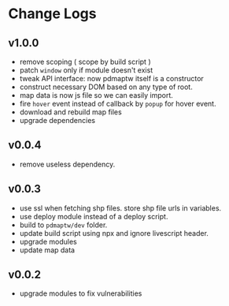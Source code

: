 # Change Logs

## v1.0.0

 - remove scoping ( scope by build script )
 - patch `window` only if module doesn't exist
 - tweak API interface: now pdmaptw itself is a constructor
 - construct necessary DOM based on any type of root.
 - map data is now js file so we can easily import.
 - fire `hover` event instead of callback by `popup` for hover event.
 - download and rebuild map files
 - upgrade dependencies


## v0.0.4

 - remove useless dependency.


## v0.0.3

 - use ssl when fetching shp files. store shp file urls in variables.
 - use deploy module instead of a deploy script.
 - build to `pdmaptw/dev` folder.
 - update build script using npx and ignore livescript header.
 - upgrade modules
 - update map data

## v0.0.2

 - upgrade modules to fix vulnerabilities

